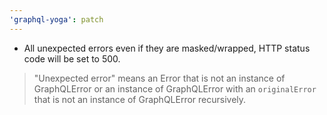```yaml
---
'graphql-yoga': patch
---
```


- All unexpected errors even if they are masked/wrapped, HTTP status code will be set to 500.

> "Unexpected error" means an Error that is not an instance of GraphQLError or an instance of GraphQLError with an `originalError` that is not an instance of GraphQLError recursively.
